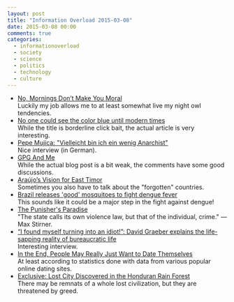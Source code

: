 ```yaml
---
layout: post
title: "Information Overload 2015-03-08"
date: 2015-03-08 00:00
comments: true
categories:
  - informationoverload
  - society
  - science
  - politics
  - technology
  - culture
---
```

* [No, Mornings Don’t Make You Moral](http://www.newyorker.com/science/maria-konnikova/moral-mornings)<br>
Luckily my job allows me to at least somewhat live my night owl tendencies.
* [No one could see the color blue until modern times](http://uk.businessinsider.com/what-is-blue-and-how-do-we-see-color-2015-2)<br>
While the title is borderline click bait, the actual article is very interesting.
* [Pepe Mujica: "Vielleicht bin ich ein wenig Anarchist"](http://derstandard.at/2000012314398/Pepe-Mujica-Vielleicht-bin-ich-ein-wenig-Anarchist)<br>
Nice interview (in German).
* [GPG And Me](http://www.thoughtcrime.org/blog/gpg-and-me/)<br>
While the actual blog post is a bit weak, the comments have some good discussions.
* [Araújo’s Vision for East Timor](http://thediplomat.com/2015/03/araujos-vision-for-east-timor/)<br>
Sometimes you also have to talk about the "forgotten" countries.
* [Brazil releases 'good' mosquitoes to fight dengue fever](http://www.bbc.com/news/world-latin-america-29356232)<br>
This sounds like it could be a major step in the fight against dengue!
* [The Punisher's Paradise](http://sea-globe.com/davao-philippines-tom-sykes-duterte-southeast-asia-globe/)<br>
"The state calls its own violence law, but that of the individual, crime." — Max Stirner.
* [“I found myself turning into an idiot!”: David Graeber explains the life-sapping reality of bureaucratic life](http://www.salon.com/2015/03/05/i_found_myself_turning_into_an_idiot_david_graeber_explains_the_life_sapping_reality_of_bureaucratic_life/)<br>
Interesting interview.
* [In the End, People May Really Just Want to Date Themselves](http://fivethirtyeight.com/features/in-the-end-people-may-really-just-want-to-date-themselves/)<br>
At least according to statistics done with data from various popular online dating sites.
* [Exclusive: Lost City Discovered in the Honduran Rain Forest](http://news.nationalgeographic.com/2015/03/150302-honduras-lost-city-monkey-god-maya-ancient-archaeology/)<br>
There may be remnats of a whole lost civilization, but they are threatened by greed.
